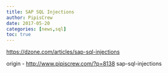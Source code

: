 ```yaml
---
title: SAP SQL Injections
author: PipisCrew
date: 2017-05-20
categories: [news,sql]
toc: true
---
```


https://dzone.com/articles/sap-sql-injections

origin - http://www.pipiscrew.com/?p=8138 sap-sql-injections